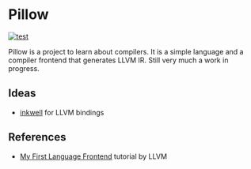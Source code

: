 # Pillow
[![test](https://github.com/mayant15/pillow/actions/workflows/test.yml/badge.svg?branch=main)](https://github.com/mayant15/pillow/actions/workflows/test.yml)

Pillow is a project to learn about compilers. It is a simple language and a compiler frontend that generates LLVM IR. Still very much a work in progress.

## Ideas

- [inkwell](https://thedan64.github.io/inkwell/inkwell/index.html) for LLVM bindings

## References

- [My First Language Frontend](https://www.llvm.org/docs/tutorial/MyFirstLanguageFrontend/index.html) tutorial by LLVM
